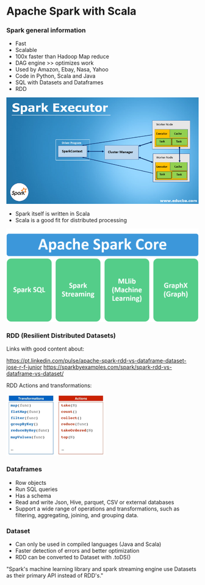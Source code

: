 # Apache Spark with Scala

### Spark general information

- Fast
- Scalable
- 100x faster than Hadoop Map reduce
- DAG engine >> optimizes work
- Used by Amazon, Ebay, Nasa, Yahoo
- Code in Python, Scala and Java
- SQL with Datasets and Dataframes
- RDD 

![img.png](imgs/img.png)

- Spark itself is written in Scala
- Scala is a good fit for distributed processing

![img_1.png](imgs/img_1.png)

### RDD (Resilient Distributed Datasets)

Links with good content about:

https://pt.linkedin.com/pulse/apache-spark-rdd-vs-dataframe-dataset-jose-r-f-junior
https://sparkbyexamples.com/spark/spark-rdd-vs-dataframe-vs-dataset/
 
RDD Actions and transformations: 

![img_2.png](imgs/img_2.png)

### Dataframes

- Row objects
- Run SQL queries
- Has a schema
- Read and write Json, Hive, parquet, CSV or external databases
- Support a wide range of operations and transformations, such as filtering, aggregating, joining, and grouping data.

### Dataset

- Can only be used in compiled languages (Java and Scala)
- Faster detection of errors and better optimization 
- RDD can be converted to Dataset with .toDS()

"Spark's machine learning library and spark streaming engine use Datasets as their primary API instead of RDD's."

